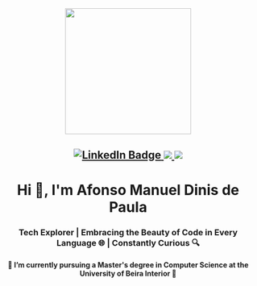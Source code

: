 <div id="header" align="center">
  <img src="https://media.giphy.com/media/Id6dC0GQOOzPMXgcPv/giphy.gif" width="250"/>
</div>

<h2 dir="auto" align="center">
  <a href="https://www.linkedin.com/in/afonso-de-paula/">
    <img src="https://img.shields.io/badge/LinkedIn-blue?style=plastic&logo=linkedin&logoColor=white&link=https%3A%2F%2Fwww.linkedin.com%2Fin%2Fafonso-de-paula%2F" alt="LinkedIn Badge"/>
  </a>
  <a href="mailto:afonsopaula2000@gmail.com">
    <img src="https://img.shields.io/badge/afonsopaula2000%40gmail.com-red?style=plastic&logo=gmail&logoColor=white&color=red&link=mailto%3Aafonsopaula2000%40gmail.com"/>
  </a>
  <img src="https://komarev.com/ghpvc/?username=AfonsoPaula&color=blue"/>
</h2>

<h1 align="center">Hi 👋, I'm Afonso Manuel Dinis de Paula</h1>
<h3 align="center">Tech Explorer | Embracing the Beauty of Code in Every Language 🌐 | Constantly Curious 🔍</h3>

<h4 align="center">🔭 I’m currently pursuing a Master's degree in Computer Science at the University of Beira Interior 🚀</h4> 
